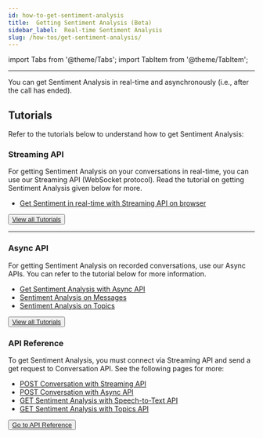 ```yaml
---
id: how-to-get-sentiment-analysis
title:  Getting Sentiment Analysis (Beta)
sidebar_label:  Real-time Sentiment Analysis
slug: /how-tos/get-sentiment-analysis/
---
```


import Tabs from '@theme/Tabs';
import TabItem from '@theme/TabItem';

---

You can get Sentiment Analysis in real-time and asynchronously (i.e., after the call has ended).

## Tutorials

Refer to the tutorials below to understand how to get Sentiment Analysis:

### Streaming API

For getting Sentiment Analysis on your conversations in real-time, you can use our Streaming API (WebSocket protocol). Read the tutorial on getting Sentiment Analysis given below for more. 

- [Get Sentiment in real-time with Streaming API on browser](/docs/streamingapi/tutorials/get-real-time-sentiment-analysis-from-your-web-browser)

<button class="button button2"><a href="/docs/streamingapi/tutorials/get-real-time-sentiment-analysis-from-your-web-browser">View all Tutorials</a></button>

---

### Async API

For getting Sentiment Analysis on recorded conversations, use our Async APIs. You can refer to the tutorial below for more information. 

- [Get Sentiment Analysis with Async API](/docs/async-api/code-snippets/how-to-use-sentiment-analysis/)
- [Sentiment Analysis on Messages](/docs/async-api/code-snippets/sentiment-analysis-on-messages)
- [Sentiment Analysis on Topics](/docs/async-api/code-snippets/sentiment-analysis-on-topics)

<button class="button button2"><a href="/docs/async-api/code-snippets/how-to-use-sentiment-analysis/">View all Tutorials</a></button>

### API Reference

To get Sentiment Analysis, you must connect via Streaming API and send a get request to Conversation API. See the following pages for more:

- [POST Conversation with Streaming API](/docs/streaming-api/api-reference#request-parameters)
- [POST Conversation with Async API](/docs/async-api/reference/reference)
- [GET Sentiment Analysis with Speech-to-Text API](/docs/conversation-api/messages#sentiment-analysis-in-messages--beta)
- [GET Sentiment Analysis with Topics API](/docs/conversation-api/get-topics#sentiment-analysis-in-topics--beta)

<button class="button button1"><a href="/docs/api-reference/getting-started">Go to API Reference</a></button>

